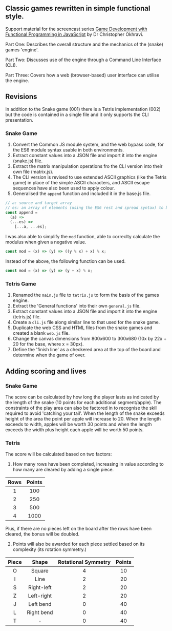 ## Classic games rewritten in simple functional style.

Support material for the screencast series
[Game Development with Functional Programming in JavaScript](https://www.youtube.com/playlist?list=PLrhzvIcii6GOfRvsaVVdYSRjRhPWgAIKc) by Dr Christopher Okhravi.

Part One: Describes the overall structure and the mechanics of the (snake) games 'engine'.

Part Two: Discusses use of the engine through a Command Line Interface (CLI).

Part Three: Covers how a web (browser-based) user interface can utilise the engine.

## Revisions

In addition to the Snake game (001) there is a Tetris implementation (002) but the code is contained in a single file and it only supports the CLI presentation.

### Snake Game

1. Convert the Common JS module system, and the web bypass code, for the ES6 module syntax usable in both environments.
2. Extract constant values into a JSON file and import it into the engine (snake.js) file.
3. Extract the matrix manipulation operations fro the CLI version into their own file (matrix.js).
4. The CLI version is revised to use extended ASCII graphics (like the Tetris game) in place of the simple ASCII characters, and ASCII escape sequences have also been used to apply colour.
6. Generalised the `append` function and included it in the base.js file.

```js
// a: source and target array
// es: an array of elements (using the ES6 rest and spread syntax) to be appended
const append =
  (a) =>
  (...es) =>
    [...a, ...es];
```

I was also able to simplify the `mod` function, able to correclty calculate the modulus when given a negative value.

```js
const mod = (x) => (y) => ((y % x) + x) % x;
```

Instead of the above, the following function can be used.

```js
const mod = (x) => (y) => (y + x) % x;
```

### Tetris Game

1. Renamed the `main.js` file to `tetris.js` to form the basis of the games engine.
2. Extract the 'General functions' into their own `general.js` file.
3. Extract constant values into a JSON file and import it into the engine (tetris.js) file.
4. Create a `cli.js` file along similar line to that used for the snake game.
5. Duplicate the web CSS and HTML files from the snake games and created a blank `web.js` file.
6. Change the canvas dimensions from 800x600 to 300x680 (10x by 22x + 20 for the base, where x = 30px).
7. Define the 'finish line' as a checkered area at the top of the board and determine when the game of over.

## Adding scoring and lives

### Snake Game

The score can be calculated by how long the player lasts as indicated by the length of the snake (10 points for each additional segment/apple). The constraints of the play area can also be factored in to recognise the skill required to avoid 'catching your tail'. When the length of the snake exceeds height of the area the point per apple will increase to 20. When the length exceeds to width, apples will be worth 30 points and when the length exceeds the width plus height each apple will be worth 50 points.

### Tetris

The score will be calculated based on two factors:

1. How many rows have been completed, increasing in value according to how many are cleared by adding a single piece.

| Rows | Points |
| :--: | :----: |
| 1 | 100 |
| 2 | 250 |
| 3 | 500 |
| 4 | 1000 |

  Plus, if there are no pieces left on the board after the rows have been cleared, the bonus will be doubled.

2. Points will also be awarded for each piece settled based on its complexity (its rotation symmetry.)

  | Piece | Shape | Rotational Symmetry | Points |
  | :---: | :---: | :----------------: | :-----: |
  |   O   | Square | 4 | 10 |
  | I | Line | 2 | 20 |
  | S | Right-left | 2 | 20 |
  | Z | Left-right | 2 | 20 |
  | J | Left bend | 0 | 40 |
  | L | Right bend | 0 | 40 |
  | T | - | 0 | 40 |
  
